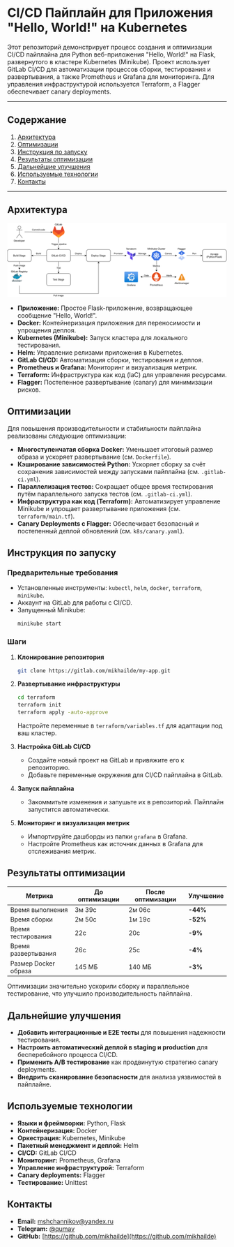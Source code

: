 # CI/CD Пайплайн для Приложения "Hello, World!" на Kubernetes

Этот репозиторий демонстрирует процесс создания и оптимизации CI/CD пайплайна для Python веб-приложения "Hello, World!" на Flask, развернутого в кластере Kubernetes (Minikube). Проект использует GitLab CI/CD для автоматизации процессов сборки, тестирования и развертывания, а также Prometheus и Grafana для мониторинга. Для управления инфраструктурой используется Terraform, а Flagger обеспечивает canary deployments.

---

## Содержание
1. [Архитектура](#архитектура)
2. [Оптимизации](#оптимизации)
3. [Инструкция по запуску](#инструкция-по-запуску)
4. [Результаты оптимизации](#результаты-оптимизации)
5. [Дальнейшие улучшения](#дальнейшие-улучшения)
6. [Используемые технологии](#используемые-технологии)
7. [Контакты](#контакты)

---

## Архитектура

![Архитектура](./architecture.svg)

* **Приложение:** Простое Flask-приложение, возвращающее сообщение "Hello, World!".
* **Docker:** Контейнеризация приложения для переносимости и упрощения деплоя.
* **Kubernetes (Minikube):** Запуск кластера для локального тестирования.
* **Helm:** Управление релизами приложения в Kubernetes.
* **GitLab CI/CD:** Автоматизация сборки, тестирования и деплоя.
* **Prometheus и Grafana:** Мониторинг и визуализация метрик.
* **Terraform:** Инфраструктура как код (IaC) для управления ресурсами.
* **Flagger:** Постепенное развертывание (canary) для минимизации рисков.

## Оптимизации

Для повышения производительности и стабильности пайплайна реализованы следующие оптимизации:

- **Многоступенчатая сборка Docker:** Уменьшает итоговый размер образа и ускоряет развертывание (см. `Dockerfile`).
- **Кэширование зависимостей Python:** Ускоряет сборку за счёт сохранения зависимостей между запусками пайплайна (см. `.gitlab-ci.yml`).
- **Параллелизация тестов:** Сокращает общее время тестирования путём параллельного запуска тестов (см. `.gitlab-ci.yml`).
- **Инфраструктура как код (Terraform):** Автоматизирует управление Minikube и упрощает развертывание приложения (см. `terraform/main.tf`).
- **Canary Deployments с Flagger:** Обеспечивает безопасный и постепенный деплой обновлений (см. `k8s/canary.yaml`).

## Инструкция по запуску

### Предварительные требования
- Установленные инструменты: `kubectl`, `helm`, `docker`, `terraform`, `minikube`.
- Аккаунт на GitLab для работы с CI/CD.
- Запущенный Minikube:  
   ```bash
   minikube start
   ```

### Шаги

1. **Клонирование репозитория**
   ```bash
   git clone https://gitlab.com/mikhailde/my-app.git
   ```

2. **Развертывание инфраструктуры**
   ```bash
   cd terraform
   terraform init
   terraform apply -auto-approve
   ```
   Настройте переменные в `terraform/variables.tf` для адаптации под ваш кластер.

3. **Настройка GitLab CI/CD**
   - Создайте новый проект на GitLab и привяжите его к репозиторию.
   - Добавьте переменные окружения для CI/CD пайплайна в GitLab.

4. **Запуск пайплайна**
   - Закоммитьте изменения и запушьте их в репозиторий. Пайплайн запустится автоматически.

5. **Мониторинг и визуализация метрик**
   - Импортируйте дашборды из папки `grafana` в Grafana.
   - Настройте Prometheus как источник данных в Grafana для отслеживания метрик.

## Результаты оптимизации

| Метрика               | До оптимизации | После оптимизации | Улучшение |
|-----------------------|----------------|-------------------|-----------|
| Время выполнения      | 3м 39с        | 2м 06с           | **-44%**  |
| Время сборки          | 2м 50с        | 1м 19с           | **-52%**  |
| Время тестирования    | 22с           | 20с              | **-9%**   |
| Время развертывания   | 26с           | 25с              | **-4%**   |
| Размер Docker образа  | 145 МБ        | 140 МБ           | **-3%**   |

Оптимизации значительно ускорили сборку и параллельное тестирование, что улучшило производительность пайплайна.

## Дальнейшие улучшения

- **Добавить интеграционные и E2E тесты** для повышения надежности тестирования.
- **Настроить автоматический деплой в staging и production** для бесперебойного процесса CI/CD.
- **Применить A/B тестирование** как продвинутую стратегию canary deployments.
- **Внедрить сканирование безопасности** для анализа уязвимостей в пайплайне.

## Используемые технологии

- **Языки и фреймворки:** Python, Flask
- **Контейнеризация:** Docker
- **Оркестрация:** Kubernetes, Minikube
- **Пакетный менеджмент и деплой:** Helm
- **CI/CD:** GitLab CI/CD
- **Мониторинг:** Prometheus, Grafana
- **Управление инфраструктурой:** Terraform
- **Canary deployments:** Flagger
- **Тестирование:** Unittest

## Контакты

* **Email:** mshchannikov@yandex.ru
* **Telegram:** [@qumav](https://t.me/qumav)
* **GitHub:** [https://github.com/mikhailde](https://github.com/mikhailde)